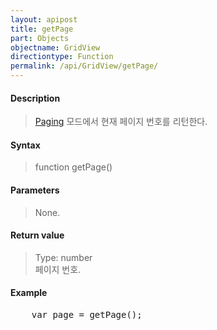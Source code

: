 ```yaml
---
layout: apipost
title: getPage
part: Objects
objectname: GridView
directiontype: Function
permalink: /api/GridView/getPage/
---
```



#### Description

> [Paging](/api/features/Paging/) 모드에서 현재 페이지 번호를 리턴한다.

#### Syntax

> function getPage()

#### Parameters

> None.

#### Return value

> Type: number  
> 페이지 번호.

#### Example

<pre class="prettyprint">
    var page = getPage();
</pre>

